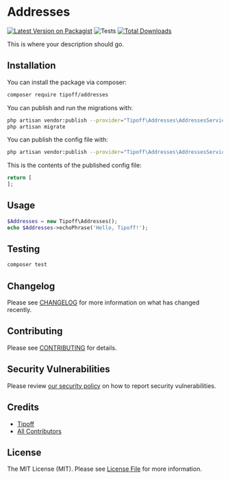 # Addresses

[![Latest Version on Packagist](https://img.shields.io/packagist/v/tipoff/addresses.svg?style=flat-square)](https://packagist.org/packages/tipoff/addresses)
![Tests](https://github.com/tipoff/addresses/workflows/Tests/badge.svg)
[![Total Downloads](https://img.shields.io/packagist/dt/tipoff/addresses.svg?style=flat-square)](https://packagist.org/packages/tipoff/addresses)

This is where your description should go.

## Installation

You can install the package via composer:

```bash
composer require tipoff/addresses
```

You can publish and run the migrations with:

```bash
php artisan vendor:publish --provider="Tipoff\Addresses\AddressesServiceProvider" --tag="migrations"
php artisan migrate
```

You can publish the config file with:
```bash
php artisan vendor:publish --provider="Tipoff\Addresses\AddressesServiceProvider" --tag="config"
```

This is the contents of the published config file:

```php
return [
];
```

## Usage

```php
$Addresses = new Tipoff\Addresses();
echo $Addresses->echoPhrase('Hello, Tipoff!');
```

## Testing

```bash
composer test
```

## Changelog

Please see [CHANGELOG](CHANGELOG.md) for more information on what has changed recently.

## Contributing

Please see [CONTRIBUTING](.github/CONTRIBUTING.md) for details.

## Security Vulnerabilities

Please review [our security policy](../../security/policy) on how to report security vulnerabilities.

## Credits

- [Tipoff](https://github.com/tipoff)
- [All Contributors](../../contributors)

## License

The MIT License (MIT). Please see [License File](LICENSE.md) for more information.
